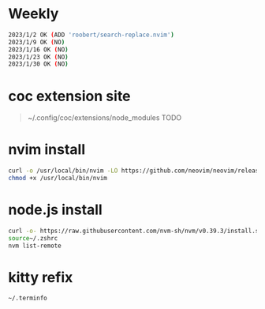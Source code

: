 # Weekly

```sh
2023/1/2 OK (ADD 'roobert/search-replace.nvim')
2023/1/9 OK (NO)
2023/1/16 OK (NO)
2023/1/23 OK (NO)
2023/1/30 OK (NO)
```

# coc extension site

> ~/.config/coc/extensions/node_modules
> TODO

# nvim install

```sh
curl -o /usr/local/bin/nvim -LO https://github.com/neovim/neovim/releases/download/stable/nvim.appimage
chmod +x /usr/local/bin/nvim
```

# node.js install

```sh
curl -o- https://raw.githubusercontent.com/nvm-sh/nvm/v0.39.3/install.sh | bash
source~/.zshrc
nvm list-remote
```

# kitty refix

```sh
~/.terminfo
```
